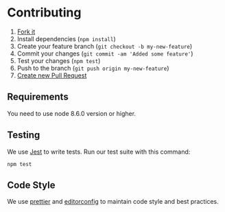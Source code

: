 # Contributing

1. [Fork it](https://help.github.com/articles/fork-a-repo/)
2. Install dependencies (`npm install`)
3. Create your feature branch (`git checkout -b my-new-feature`)
4. Commit your changes (`git commit -am 'Added some feature'`)
5. Test your changes (`npm test`)
6. Push to the branch (`git push origin my-new-feature`)
7. [Create new Pull Request](https://help.github.com/articles/creating-a-pull-request/)

## Requirements

You need to use node 8.6.0 version or higher.

## Testing

We use [Jest](https://jestjs.io/en/) to write tests. Run our test suite with this command:

```
npm test
```

## Code Style

We use [prettier](https://github.com/prettier/prettier) and [editorconfig](http://editorconfig.org) to maintain code style and best practices.
